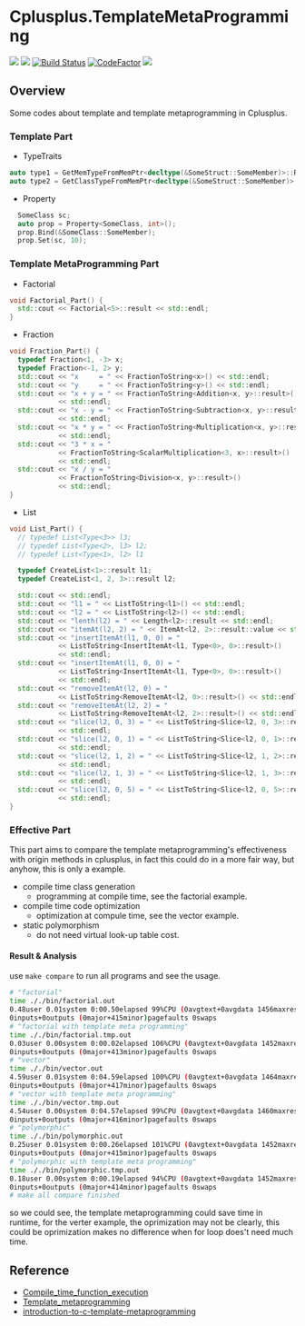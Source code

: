# Cplusplus.TemplateMetaProgramming

[![](https://img.shields.io/badge/Author-jskyzero-brightgreen.svg?style=flat)]()
[![](https://img.shields.io/badge/Data-2019/01/14-brightgreen.svg?style=flat)]()
[![Build Status](https://travis-ci.com/oYOvOYo/Cplusplus.TemplateMetaProgramming.svg?branch=master)](https://travis-ci.com/oYOvOYo/Cplusplus.TemplateMetaProgramming)
[![CodeFactor](https://www.codefactor.io/repository/github/oyovoyo/cplusplus.templatemetaprogramming/badge/master)](https://www.codefactor.io/repository/github/oyovoyo/cplusplus.templatemetaprogramming/overview/master)
[![](https://img.shields.io/badge/C%2B%2B-11-blue.svg?style=flat)]()

## Overview

Some codes about template and template metaprogramming in Cplusplus.

### Template Part

+ TypeTraits
```C++
auto type1 = GetMemTypeFromMemPtr<decltype(&SomeStruct::SomeMember)>::Result;
auto type2 = GetClassTypeFromMemPtr<decltype(&SomeStruct::SomeMember)>::Result;
```

+ Property
```C++
  SomeClass sc;
  auto prop = Property<SomeClass, int>();
  prop.Bind(&SomeClass::SomeMember);
  prop.Set(sc, 10);
```

### Template MetaProgramming Part

+ Factorial
```C++
void Factorial_Part() {
  std::cout << Factorial<5>::result << std::endl;
}
```
+ Fraction
```C++
void Fraction_Part() {
  typedef Fraction<1, -3> x;
  typedef Fraction<-1, 2> y;
  std::cout << "x     = " << FractionToString<x>() << std::endl;
  std::cout << "y     = " << FractionToString<y>() << std::endl;
  std::cout << "x + y = " << FractionToString<Addition<x, y>::result>()
            << std::endl;
  std::cout << "x - y = " << FractionToString<Subtraction<x, y>::result>()
            << std::endl;
  std::cout << "x * y = " << FractionToString<Multiplication<x, y>::result>()
            << std::endl;
  std::cout << "3 * x = "
            << FractionToString<ScalarMultiplication<3, x>::result>()
            << std::endl;
  std::cout << "x / y = "
            << FractionToString<Division<x, y>::result>()
            << std::endl;
}
```
+ List
```C++
void List_Part() {
  // typedef List<Type<3>> l3;
  // typedef List<Type<2>, l3> l2;
  // typedef List<Type<1>, l2> l1

  typedef CreateList<1>::result l1;
  typedef CreateList<1, 2, 3>::result l2;

  std::cout << std::endl;
  std::cout << "l1 = " << ListToString<l1>() << std::endl;
  std::cout << "l2 = " << ListToString<l2>() << std::endl;
  std::cout << "lenth(l2) = " << Length<l2>::result << std::endl;
  std::cout << "itemAt(l2, 2) = " << ItemAt<l2, 2>::result::value << std::endl;
  std::cout << "insertItemAt(l1, 0, 0) = "
            << ListToString<InsertItemAt<l1, Type<0>, 0>::result>()
            << std::endl;
  std::cout << "insertItemAt(l1, 0, 0) = "
            << ListToString<InsertItemAt<l1, Type<0>, 0>::result>()
            << std::endl;
  std::cout << "removeItemAt(l2, 0) = "
            << ListToString<RemoveItemAt<l2, 0>::result>() << std::endl;
  std::cout << "removeItemAt(l2, 2) = "
            << ListToString<RemoveItemAt<l2, 2>::result>() << std::endl;
  std::cout << "slice(l2, 0, 3) = " << ListToString<Slice<l2, 0, 3>::result>()
            << std::endl;
  std::cout << "slice(l2, 0, 1) = " << ListToString<Slice<l2, 0, 1>::result>()
            << std::endl;
  std::cout << "slice(l2, 1, 2) = " << ListToString<Slice<l2, 1, 2>::result>()
            << std::endl;
  std::cout << "slice(l2, 1, 3) = " << ListToString<Slice<l2, 1, 3>::result>()
            << std::endl;
  std::cout << "slice(l2, 0, 5) = " << ListToString<Slice<l2, 0, 5>::result>()
            << std::endl;
}
```

### Effective Part

This part aims to compare the template metaprogramming's effectiveness with origin methods in cplusplus, in fact this could do in a more fair way, but anyhow, this is only a example.

+ compile time class generation
  + programming at compile time, see the factorial example.
+ compile time code optimization
  + optimization at compule time, see the vector example.
+ static polymorphism
  + do not need virtual look-up table cost.

#### Result & Analysis

use `make compare` to run all programs and see the usage.

```bash
# "factorial"
time ././bin/factorial.out
0.48user 0.01system 0:00.50elapsed 99%CPU (0avgtext+0avgdata 1456maxresident)k
0inputs+0outputs (0major+415minor)pagefaults 0swaps
# "factorial with template meta programming"
time ././bin/factorial.tmp.out
0.03user 0.00system 0:00.02elapsed 106%CPU (0avgtext+0avgdata 1452maxresident)k
0inputs+0outputs (0major+413minor)pagefaults 0swaps
# "vector"
time ././bin/vector.out
4.59user 0.01system 0:04.59elapsed 100%CPU (0avgtext+0avgdata 1464maxresident)k
0inputs+0outputs (0major+417minor)pagefaults 0swaps
# "vector with template meta programming"
time ././bin/vector.tmp.out
4.54user 0.00system 0:04.57elapsed 99%CPU (0avgtext+0avgdata 1460maxresident)k
0inputs+0outputs (0major+416minor)pagefaults 0swaps
# "polymorphic"
time ././bin/polymorphic.out
0.25user 0.01system 0:00.26elapsed 101%CPU (0avgtext+0avgdata 1452maxresident)k
0inputs+0outputs (0major+415minor)pagefaults 0swaps
# "polymorphic with template meta programming"
time ././bin/polymorphic.tmp.out
0.18user 0.00system 0:00.19elapsed 94%CPU (0avgtext+0avgdata 1452maxresident)k
0inputs+0outputs (0major+414minor)pagefaults 0swaps
# make all compare finished
```

so we could see, the template metaprogramming could save time in runtime, for the verter example, the oprimization may not be clearly, this could be oprimization makes no difference when for loop does't need much time.

## Reference

+ [Compile_time_function_execution](https://en.wikipedia.org/wiki/Compile_time_function_execution)
+ [Template_metaprogramming](https://en.wikipedia.org/wiki/Template_metaprogramming)
+ [introduction-to-c-template-metaprogramming](https://monoinfinito.wordpress.com/series/introduction-to-c-template-metaprogramming/)
